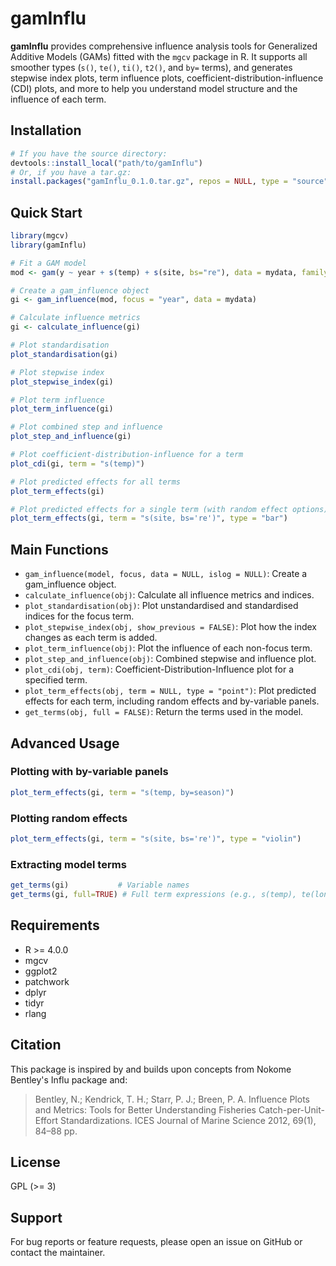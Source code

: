 # gamInflu

**gamInflu** provides comprehensive influence analysis tools for Generalized Additive Models (GAMs) fitted with the `mgcv` package in R. It supports all smoother types (`s()`, `te()`, `ti()`, `t2()`, and `by=` terms), and generates stepwise index plots, term influence plots, coefficient-distribution-influence (CDI) plots, and more to help you understand model structure and the influence of each term.

## Installation

```r
# If you have the source directory:
devtools::install_local("path/to/gamInflu")
# Or, if you have a tar.gz:
install.packages("gamInflu_0.1.0.tar.gz", repos = NULL, type = "source")
```

## Quick Start

```r
library(mgcv)
library(gamInflu)

# Fit a GAM model
mod <- gam(y ~ year + s(temp) + s(site, bs="re"), data = mydata, family = poisson())

# Create a gam_influence object
gi <- gam_influence(mod, focus = "year", data = mydata)

# Calculate influence metrics
gi <- calculate_influence(gi)

# Plot standardisation
plot_standardisation(gi)

# Plot stepwise index
plot_stepwise_index(gi)

# Plot term influence
plot_term_influence(gi)

# Plot combined step and influence
plot_step_and_influence(gi)

# Plot coefficient-distribution-influence for a term
plot_cdi(gi, term = "s(temp)")

# Plot predicted effects for all terms
plot_term_effects(gi)

# Plot predicted effects for a single term (with random effect options)
plot_term_effects(gi, term = "s(site, bs='re')", type = "bar")
```

## Main Functions

- `gam_influence(model, focus, data = NULL, islog = NULL)`: Create a gam_influence object.
- `calculate_influence(obj)`: Calculate all influence metrics and indices.
- `plot_standardisation(obj)`: Plot unstandardised and standardised indices for the focus term.
- `plot_stepwise_index(obj, show_previous = FALSE)`: Plot how the index changes as each term is added.
- `plot_term_influence(obj)`: Plot the influence of each non-focus term.
- `plot_step_and_influence(obj)`: Combined stepwise and influence plot.
- `plot_cdi(obj, term)`: Coefficient-Distribution-Influence plot for a specified term.
- `plot_term_effects(obj, term = NULL, type = "point")`: Plot predicted effects for each term, including random effects and by-variable panels.
- `get_terms(obj, full = FALSE)`: Return the terms used in the model.

## Advanced Usage

### Plotting with by-variable panels

```r
plot_term_effects(gi, term = "s(temp, by=season)")
```

### Plotting random effects

```r
plot_term_effects(gi, term = "s(site, bs='re')", type = "violin")
```

### Extracting model terms

```r
get_terms(gi)           # Variable names
get_terms(gi, full=TRUE) # Full term expressions (e.g., s(temp), te(lon,lat))
```

## Requirements

- R >= 4.0.0
- mgcv
- ggplot2
- patchwork
- dplyr
- tidyr
- rlang

## Citation

This package is inspired by and builds upon concepts from Nokome Bentley's Influ package and:
> Bentley, N.; Kendrick, T. H.; Starr, P. J.; Breen, P. A. Influence Plots and Metrics: Tools for Better Understanding Fisheries Catch-per-Unit-Effort Standardizations. ICES Journal of Marine Science 2012, 69(1), 84–88 pp.

## License

GPL (>= 3)

## Support

For bug reports or feature requests, please open an issue on GitHub or contact the maintainer.

